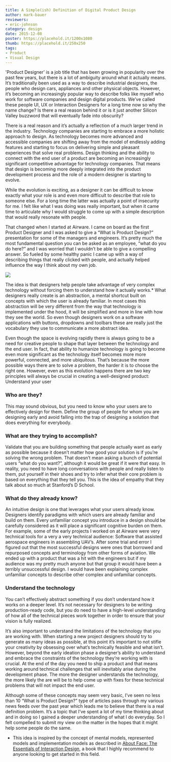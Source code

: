 ```yaml
---
title: A Simple(ish) Definition of Digital Product Design
author: mark-bauer
reviewers:
- eric-johnson
category: design
date: 2015-12-08
poster: https://placehold.it/1200x1080
thumb: https://placehold.it/250x250
tags:
- Product
- Visual Design
---
```


'Product Designer' is a job title that has been growing in popularity over the past few years, but there is a lot of ambiguity around what it actually means. It’s traditionally been used as a way to describe industrial designers, the people who design cars, appliances and other physical objects. However, it’s becoming an increasingly popular way to describe folks like myself who work for software companies and design digital products. We’ve called these people UI, UX or Interaction Designers for a long time now so why the name change? Is there a real reason behind it or is it just another Silicon Valley buzzword that will eventually fade into obscurity?

There is a real reason and it’s actually a reflection of a much larger trend in the industry. Technology companies are starting to embrace a more holistic approach to design. As technology becomes more advanced and accessible companies are shifting away from the model of endlessly adding features and starting to focus on delivering simple and pleasant experiences that solve real problems. Design thinking and the ability to connect with the end user of a product are becoming an increasingly significant competitive advantage for technology companies. That means that design is becoming more deeply integrated into the product development process and the role of a modern designer is starting to evolve.

While the evolution is exciting, as a designer it can be difficult to know exactly what your role is and even more difficult to describe that role to someone else. For a long time the latter was actually a point of insecurity for me. I felt like what I was doing was really important, but when it came time to articulate why I would struggle to come up with a simple description that would really resonate with people.

That changed when I started at Airware. I came on board as the first Product Designer and I was asked to give a “What is Product Design?” presentation for some of the managers and engineers. It’s pretty much the most fundamental question you can be asked as an employee, “what do you do here?” and I was worried that I wouldn’t be able to give a compelling answer. So fueled by some healthy panic I came up with a way of describing things that really clicked with people, and actually helped influence the way I think about my own job.

![](https://placehold.it/750x400)

The idea is that designers help people take advantage of very complex technology without forcing them to understand how it actually works.* What designers really create is an abstraction, a mental shortcut built on concepts with which the user is already familiar. In most cases this abstraction will be very different from the way that technology is implemented under the hood, it will be simplified and more in line with how they see the world. So even though designers work on a software applications with buttons, dropdowns and toolbars these are really just the vocabulary they use to communicate a more abstract idea.

Even though the space is evolving rapidly there is always going to be a need for creative people to shape that layer between the technology and the end user. In fact, that ability to humanize technology is going to become even more significant as the technology itself becomes more more powerful, connected, and more ubiquitous. That’s because the more possible ways there are to solve a problem, the harder it is to choose the right one. However, even as this evolution happens there are two key principles will always be crucial in creating a well-designed product:
Understand your user

### Who are they?
 This may sound obvious, but you need to know who your users are to effectively design for them. Define the group of people for whom you are designing early and avoid falling into the trap of designing a solution that does everything for everybody.

### What are they trying to accomplish?
Validate that you are building something that people actually want as early as possible because it doesn’t matter how good your solution is if you’re solving the wrong problem. That doesn’t mean asking a bunch of potential users “what do you want?”, although it would be great if it were that easy. In reality, you need to have long conversations with people and really listen to them, put yourself in their shoes and try to infer what their core problem is based on everything that they tell you. This is the idea of empathy that they talk about so much at Stanford’s D School.

### What do they already know?
An intuitive design is one that leverages what your users already know. Designers identify paradigms with which users are already familiar and build on them. Every unfamiliar concept you introduce in a design should be carefully considered as it will place a significant cognitive burden on them. For example, some of the early projects I worked on at Airware were very technical tools for a very a very technical audience: Software that assisted aerospace engineers in assembling UAV’s. After some trial and error I figured out that the most successful designs were ones that borrowed and repurposed concepts and terminology from other forms of aviation. We ended up with a product that was a hit with the engineers but if my audience was my pretty much anyone but that group it would have been a terribly unsuccessful design. I would have been explaining complex unfamiliar concepts to describe other complex and unfamiliar concepts.


### Understand the technology

You can’t effectively abstract something if you don’t understand how it works on a deeper level. It’s not necessary for designers to be writing production-ready code, but you do need to have a high-level understanding of how all of the technical pieces work together in order to ensure that your vision is fully realized.

It’s also important to understand the limitations of the technology that you are working with. When starting a new project designers should try to generate as many ideas as possible, at this point it’s important to not stifle your creativity by obsessing over what’s technically feasible and what isn’t. However, beyond the early ideation phase a designer’s ability to understand and embrace the constraints of the technology they’re working with is crucial. At the end of the day you need to ship a product and that means working around technical challenges that will inevitably arise during the development phase. The more the designer understands the technology, the more likely the are will be to help come up with fixes for these technical problems that will not impact the end user.

Although some of these concepts may seem very basic, I’ve seen no less than 10 “What is Product Design?” type of articles pass through my various news feeds over the past year which leads me to believe that there is a real definition problem. It’s a topic that I’ve spent a lot of my time thinking about and in doing so I gained a deeper understanding of what I do everyday. So I felt compelled to submit my view on the matter in the hopes that it might help some people do the same.


* This idea is inspired by the concept of mental models, represented models and implementation models as described in [About Face: The Essentials of Interaction Design](http://www.amazon.com/About-Face-Essentials-Interaction-Design/dp/0470084111), a book that I highly recommend to anyone looking to get started in this field.
